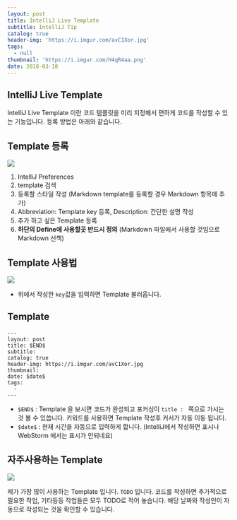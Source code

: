 ```yaml
---
layout: post
title: IntelliJ Live Template
subtitle: IntelliJ Tip
catalog: true
header-img: 'https://i.imgur.com/avC1Xor.jpg'
tags:
  - null
thumbnail: 'https://i.imgur.com/H4qR4aa.png'
date: 2018-03-18
---
```


## IntelliJ Live Template

IntelliJ Live Template 이란 코드 템플릿을 미리 지정해서 편하게 코드를 작성할 수 있는 기능입니다. 등록 방법은 아래와 같습니다.

## Template 등록
![](https://i.imgur.com/H4qR4aa.png)
1. IntelliJ Preferences
2. template 검색
3. 등록할 스타일 작성 (Markdown template를 등록할 경우 Markdown 항목에 추가)
4. Abbreviation: Template key 등록, Description: 간단한 설명 작성
5. 추가 하고 싶은 Template 등록
6. **하단의 Define에 사용할곳 반드시 정의** (Markdown 파일에서 사용할 것임으로 Markdown 선책)

## Template 사용법

![](https://i.imgur.com/mZuDMdU.gif)
* 위에서 작성한 `key`값을 입력하면 Template 불러옵니다.


## Template
```
---
layout: post
title: $END$
subtitle:
catalog: true
header-img: https://i.imgur.com/avC1Xor.jpg
thumbnail:
date: $date$
tags:
  -
---
```
* `$END$` :  Template 을 보시면 코드가 완성되고 포커싱이 `title : ` 쪽으로 가시는 것 볼 수 있씁니다. 키워드를 사용하면 Template 작성후 커서가 자동 이동 됩니다.
* `$date$` : 현재 시간을 자동으로 입력하게 합니다. (IntelliJ에서 작성하면 표시나 WebStorm 에서는 표시가 안되네요)

## 자주사용하는 Template
![](https://i.imgur.com/iQ40QYK.gif)

제가 가장 많이 사용하는 Template 입니다. `TODO` 입니다. 코드를 작성하면 추가적으로 필요한 작업, 기타등등 작업들은 모두 TODO로 적어 놓습니다. 해당 날짜와 작성인이 자동으로 작성되는 것을 확인할 수 있습니다.